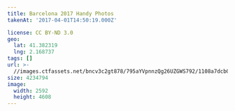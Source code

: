 ```yaml
---
title: Barcelona 2017 Handy Photos
takenAt: '2017-04-01T14:50:19.000Z'

license: CC BY-ND 3.0
geo:
  lat: 41.382319
  lng: 2.168737
tags: []
url: >-
  //images.ctfassets.net/bncv3c2gt878/795aYVpnnzQg26UZGWS792/1108a7dcb0642e2fc2b61eb52acca7bb/barcelona-2017-handy-photos_33947407732_o
size: 4234794
image:
  width: 2592
  height: 4608
---
```

